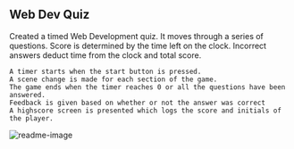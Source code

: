 ## Web Dev Quiz

Created a timed Web Development quiz. It moves through a series of questions.
Score is determined by the time left on the clock.
Incorrect answers deduct time from the clock and total score.

```
A timer starts when the start button is pressed.
A scene change is made for each section of the game.
The game ends when the timer reaches 0 or all the questions have been answered.
Feedback is given based on whether or not the answer was correct
A highscore screen is presented which logs the score and initials of the player.
```

![readme-image](https://user-images.githubusercontent.com/9371206/160732659-05ad5d7c-5a75-4505-b02a-0aff654cf4d9.png)
